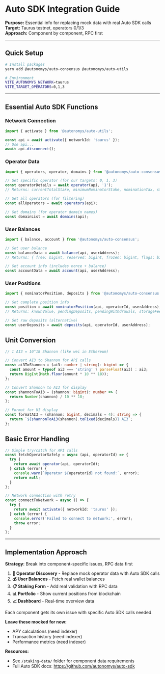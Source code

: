 # Auto SDK Integration Guide

**Purpose:** Essential info for replacing mock data with real Auto SDK calls  
**Target:** Taurus testnet, operators 0/1/3  
**Approach:** Component by component, RPC first

---

## Quick Setup

```bash
# Install packages
yarn add @autonomys/auto-consensus @autonomys/auto-utils

# Environment
VITE_AUTONOMYS_NETWORK=taurus
VITE_TARGET_OPERATORS=0,1,3
```

---

## Essential Auto SDK Functions

### Network Connection

```typescript
import { activate } from '@autonomys/auto-utils';

const api = await activate({ networkId: 'taurus' });
// Use api...
await api.disconnect();
```

### Operator Data

```typescript
import { operators, operator, domains } from '@autonomys/auto-consensus';

// Get specific operator (for our targets: 0, 1, 3)
const operatorDetails = await operator(api, '1');
// Returns: currentTotalStake, minimumNominatorStake, nominationTax, status, etc.

// Get all operators (for filtering)
const allOperators = await operators(api);

// Get domains (for operator domain names)
const domainList = await domains(api);
```

### User Balances

```typescript
import { balance, account } from '@autonomys/auto-consensus';

// Get user balance
const balanceData = await balance(api, userAddress);
// Returns: { free: bigint, reserved: bigint, frozen: bigint, flags: bigint }

// Get account info (includes nonce + balance)
const accountData = await account(api, userAddress);
```

### User Positions

```typescript
import { nominatorPosition, deposits } from '@autonomys/auto-consensus';

// Get complete position info
const position = await nominatorPosition(api, operatorId, userAddress);
// Returns: knownValue, pendingDeposits, pendingWithdrawals, storageFeeDeposit

// Get raw deposits (alternative)
const userDeposits = await deposits(api, operatorId, userAddress);
```

## Unit Conversion

```typescript
// 1 AI3 = 10^18 Shannon (like wei in Ethereum)

// Convert AI3 to Shannon for API calls
const ai3ToShannon = (ai3: number | string): bigint => {
  const amount = typeof ai3 === 'string' ? parseFloat(ai3) : ai3;
  return BigInt(Math.floor(amount * 10 ** 18));
};

// Convert Shannon to AI3 for display
const shannonToAi3 = (shannon: bigint): number => {
  return Number(shannon) / 10 ** 18;
};

// Format for UI display
const formatAI3 = (shannon: bigint, decimals = 4): string => {
  return `${shannonToAi3(shannon).toFixed(decimals)} AI3`;
};
```

## Basic Error Handling

```typescript
// Simple try/catch for API calls
const fetchOperatorSafely = async (api, operatorId) => {
  try {
    return await operator(api, operatorId);
  } catch (error) {
    console.warn(`Operator ${operatorId} not found:`, error);
    return null;
  }
};

// Network connection with retry
const connectToNetwork = async () => {
  try {
    return await activate({ networkId: 'taurus' });
  } catch (error) {
    console.error('Failed to connect to network:', error);
    throw error;
  }
};
```

---

## Implementation Approach

**Strategy:** Break into component-specific issues, RPC data first

1. **🔗 Operator Discovery** - Replace mock operator data with Auto SDK calls
2. **💰 User Balances** - Fetch real wallet balances
3. **📋 Staking Form** - Add real validation with RPC data
4. **📊 Portfolio** - Show current positions from blockchain
5. **📈 Dashboard** - Real-time overview data

Each component gets its own issue with specific Auto SDK calls needed.

**Leave these mocked for now:**

- APY calculations (need indexer)
- Transaction history (need indexer)
- Performance metrics (need indexer)

**Resources:**

- See `/staking-data/` folder for component data requirements
- Full Auto SDK docs: https://github.com/autonomys/auto-sdk
